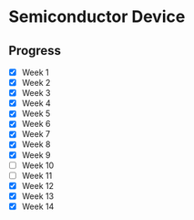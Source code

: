 # Semiconductor Device

## Progress
- [x] Week 1
- [x] Week 2
- [x] Week 3
- [x] Week 4
- [x] Week 5
- [x] Week 6
- [x] Week 7
- [x] Week 8
- [x] Week 9
- [ ] Week 10
- [ ] Week 11
- [x] Week 12
- [x] Week 13
- [x] Week 14
